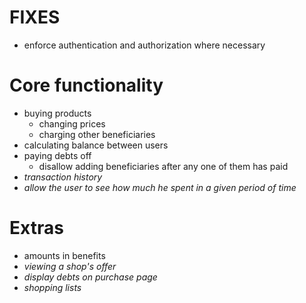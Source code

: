 # FIXES

* enforce authentication and authorization where necessary

# Core functionality

* buying products
    * changing prices
    * charging other beneficiaries
* calculating balance between users
* paying debts off
    * disallow adding beneficiaries after any one of them has paid
* *transaction history*
* *allow the user to see how much he spent in a given period of time*

# Extras

* amounts in benefits
* *viewing a shop's offer*
* *display debts on purchase page*
* *shopping lists*
